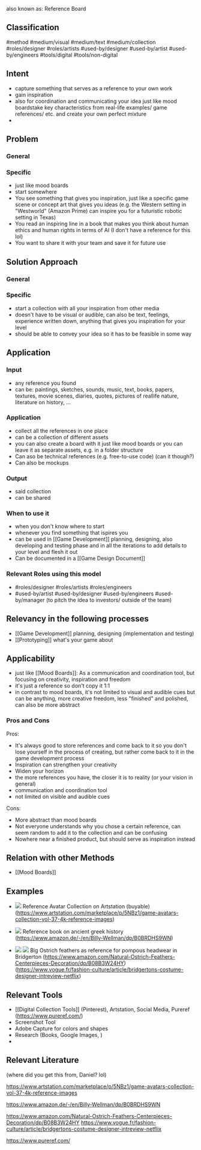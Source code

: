 also known as: Reference Board

## Classification
#method 
#medium/visual 
#medium/text 
#medium/collection 
#roles/designer 
#roles/artists 
#used-by/designer 
#used-by/artist 
#used-by/engineers 
#tools/digital 
#tools/non-digital 

## Intent
- capture something that serves as a reference to your own work
- gain inspiration
- also for coordination and communicating your idea just like mood boardstake key characteristics from real-life examples/ game references/ etc. and create your own perfect mixture
- 

## Problem

### General

### Specific
- just like mood boards
- start somewhere
- You see something that gives you inspiration, just like a specific game scene or concept art that gives you ideas (e.g. the Western setting in "Westworld" (Amazon Prime) can inspire you for a futuristic robotic setting in Texas)
- You read an inspiring line in a book that makes you think about human ethics and human rights in terms of AI (I don't have a reference for this lol)
- You want to share it with your team and save it for future use

## Solution Approach

### General

### Specific
- start a collection with all your inspiration from other media
- doesn't have to be visual or audible, can also be text, feelings, experience written down, anything that gives you inspiration for your level
- should be able to convey your idea so it has to be feasible in some way

## Application

### Input
- any reference you found
- can be: paintings, sketches, sounds, music, text, books, papers, textures, movie scenes, diaries, quotes, pictures of reallife nature, literature on history, ...

### Application
- collect all the references in one place
- can be a collection of different assets
- you can also create a board with it just like mood boards or you can leave it as separate assets, e.g. in a folder structure
- Can aso be technical references (e.g. free-to-use code) (can it though?)
- Can also be mockups

### Output
- said collection
- can be shared

### When to use it
- when you don't know where to start
- whenever you find something that ispires you
- can be used in [[Game Development]] planning, designing, also developing and testing phase and in all the iterations to add details to your level and flesh it out
- Can be documented in a [[Game Design Document]]

### Relevant Roles using this model
- #roles/designer #roles/artists #roles/engineers 
- #used-by/artist #used-by/designer #used-by/engineers #used-by/manager (to pitch the idea to investors/ outside of the team)

## Relevancy in the following processes
- [[Game Development]] planning, designing (implementation and testing)
- [[Prototyping]] what's your game about

## Applicability
- just like [[Mood Boards]]: As a communication and coordination tool, but focusing on creativity, inspiration and freedom
- it's just a reference so don't copy it 1:1
- in contrast to mood boards, it's not limited to visual and audible cues but can be anything, more creative freedom, less "finished" and polished, can also be more abstract

### Pros and Cons

Pros:
- It's always good to store references and come back to it so you don't lose yourself in the process of creating, but rather come back to it in the game development process
- Inspiration can strengthen your creativity
- Widen your horizon
- the more references you have, the closer it is to reality (or your vision in general)
- communication and coordination tool
- not limited on visible and audible cues

Cons:
- More abstract than mood boards
- Not everyone understands why you chose a certain reference, can seem random to add it to the collection and can be confusing
- Nowhere near a finished product, but should serve as inspiration instead

## Relation with other Methods
- [[Mood Boards]]

## Examples
- ![](https://i.imgur.com/hJwpGjh.png)
  Reference Avatar Collection on Artstation (buyable) (https://www.artstation.com/marketplace/p/5NBz1/game-avatars-collection-vol-37-4k-reference-images)

- ![](https://i.imgur.com/XJbOwL4.png)
  Reference book on ancient greek history (https://www.amazon.de/-/en/Billy-Wellman/dp/B0BRDHS9WN)
  
- ![](https://i.imgur.com/PMcDLJ9.png) 
  ![](https://i.imgur.com/guFDeqM.png)
  Big Ostrich feathers as reference for pompous headwear in Bridgerton (https://www.amazon.com/Natural-Ostrich-Feathers-Centerpieces-Decoration/dp/B08B3W24HY) (https://www.vogue.fr/fashion-culture/article/bridgertons-costume-designer-intreview-netflix)

## Relevant Tools
- [[Digital Collection Tools]] (Pinterest), Artstation, Social Media, Pureref (https://www.pureref.com/)
- Screenshot Tool
- Adobe Capture for colors and shapes
- Research (Books, Google Images, )
- 

## Relevant Literature
(where did you get this from, Daniel? lol)

https://www.artstation.com/marketplace/p/5NBz1/game-avatars-collection-vol-37-4k-reference-images

https://www.amazon.de/-/en/Billy-Wellman/dp/B0BRDHS9WN

https://www.amazon.com/Natural-Ostrich-Feathers-Centerpieces-Decoration/dp/B08B3W24HY 
https://www.vogue.fr/fashion-culture/article/bridgertons-costume-designer-intreview-netflix

https://www.pureref.com/